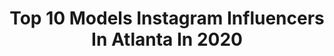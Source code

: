 ---
title: Top 10 Models Instagram Influencers In Atlanta In 2020
description: >-
  Find top models Instagram influencers in Atlanta in 2020. Most popular hashtags: #model #modelsearch #modeling #models.
platform: Instagram
profiles:
  - username: "iamgraceleann"
    fullname: >-
      Grace Evans
    location: "United States"
    followers: 3102
    engagement: 1721
    commentsToLikes: 0.051289
    avatar: "https://scontent-amt2-1.cdninstagram.com/v/t51.2885-19/s320x320/90090473_214778722966321_1266994616217894912_n.jpg?_nc_ht=scontent-amt2-1.cdninstagram.com&_nc_ohc=1Jf9VhOjKIUAX-p_eeH&oh=e1ce03da472c6cfadb4fd5be7b151b32&oe=5EB8F852"
    verified: false
    hashtags: ""
  - username: "belle_danseuse93"
    fullname: >-
      CNM™💋
    location: "United States"
    followers: 2801
    engagement: 985
    commentsToLikes: 0.150493
    avatar: "https://scontent-ams4-1.cdninstagram.com/v/t51.2885-19/s320x320/67444508_2382472418515915_8050319041279033344_n.jpg?_nc_ht=scontent-ams4-1.cdninstagram.com&_nc_ohc=7Wtn5w-rkyEAX9Ar7ef&oh=0f9c325478a9ed8f89a8c7961939f67b&oe=5EB8C9EF"
    verified: false
    hashtags: "#atl, #dance, #choreographer, #bluebabe"
  - username: "swissrollll"
    fullname: >-
      Nette Jones 💅🏾
    location: "United States"
    followers: 6976
    engagement: 248
    commentsToLikes: 0.031498
    avatar: "https://scontent-vie1-1.cdninstagram.com/v/t51.2885-19/s320x320/75454121_767097450423811_4607213355449450496_n.jpg?_nc_ht=scontent-vie1-1.cdninstagram.com&_nc_ohc=D6YYoje0b1IAX9GhEnP&oh=8a89f9a3ca178f150ca1db2e123860c6&oe=5EE6798F"
    verified: false
    hashtags: "#livewealthy, #2020, #ciaaweekend, #wesupport"
  - username: "trismcintosh"
    fullname: >-
      Tristan McIntosh
    location: "United States"
    followers: 34988
    engagement: 161
    commentsToLikes: 0.050565
    avatar: "https://scontent-lhr8-1.cdninstagram.com/v/t51.2885-19/s320x320/90842729_553037351998288_8916923221182251008_n.jpg?_nc_ht=scontent-lhr8-1.cdninstagram.com&_nc_ohc=dyWViDx3QGYAX9kbZ7c&oh=ce5b8422ded54b17c1edbc9049386284&oe=5EBCEA70"
    verified: true
    hashtags: "#journey, #rock, #musician, #vintage"
  - username: "msgreekgoddess"
    fullname: >-
      Christina Zangas
    location: "United States"
    followers: 16734
    engagement: 247
    commentsToLikes: 0.063496
    avatar: "https://scontent-ams4-1.cdninstagram.com/v/t51.2885-19/s320x320/81507131_828275360935367_886779977754738688_n.jpg?_nc_ht=scontent-ams4-1.cdninstagram.com&_nc_ohc=JJU-ydX6ZW4AX86xvBB&oh=a1c1f3897f3cc828319f48e3d84c9303&oe=5EBC0C38"
    verified: false
    hashtags: "#atlantacasting, #beauty, #love, #nudemakeup"
  - username: "carmineroseofficial"
    fullname: >-
      CarmineRose
    location: "United States"
    followers: 52668
    engagement: 407
    commentsToLikes: 0.019586
    avatar: "https://scontent-ort2-1.cdninstagram.com/v/t51.2885-19/s320x320/84486038_535010130467548_1033957743800614912_n.jpg?_nc_ht=scontent-ort2-1.cdninstagram.com&_nc_ohc=hMSxyGwUTekAX-zMawb&oh=2b3f648ad5d28521ea4d549c5919f2ee&oe=5EBB284E"
    verified: false
    hashtags: "#carminerose, #modellife, #all2020, #lingerie"
  - username: "__bombshell__"
    fullname: >-
      Chrishelle Johnson
    location: "United States"
    followers: 132984
    engagement: 405
    commentsToLikes: 0.025896
    avatar: "https://scontent-amt2-1.cdninstagram.com/v/t51.2885-19/s320x320/57156509_1271174039702216_2064416833011712000_n.jpg?_nc_ht=scontent-amt2-1.cdninstagram.com&_nc_ohc=cCMpZrGwbIgAX-cMWVF&oh=485c3d4e4f821495502934ea475cad78&oe=5EB93A9A"
    verified: false
    hashtags: "#promo"
  - username: "nicole.nailyl"
    fullname: >-
      🌿Nicole Nailyl🌸🌿
    location: "United States"
    followers: 12897
    engagement: 963
    commentsToLikes: 0.038668
    avatar: "https://scontent-ams4-1.cdninstagram.com/v/t51.2885-19/s320x320/78713091_1245583548981154_4359466370367225856_n.jpg?_nc_ht=scontent-ams4-1.cdninstagram.com&_nc_ohc=fn_BEZckfAkAX-xoRjS&oh=3e9c7bfdfbea3caad1fa61e02fb2458e&oe=5EB90C45"
    verified: false
    hashtags: ""
  - username: "_shanewoods"
    fullname: >-
      THE SHANE WOODS
    location: "United States"
    followers: 2966
    engagement: 2655
    commentsToLikes: 0.039337
    avatar: "https://scontent-ams4-1.cdninstagram.com/v/t51.2885-19/s320x320/91189278_1143080062705066_1807498963176128512_n.jpg?_nc_ht=scontent-ams4-1.cdninstagram.com&_nc_ohc=UnsIWwi5B_YAX-IxZ84&oh=20f061781db91fc77af3c6e648b00140&oe=5EBD032B"
    verified: false
    hashtags: "#568, #thelifeofshane"
  - username: "model.bellabella"
    fullname: >-
      🎬💞𝓑𝓮𝓵𝓵𝓪 𝓣𝓱𝓮 𝓜𝓸𝓭𝓮𝓵 & 𝓐𝓬𝓽𝓻𝓮𝓼𝓼 💞🎬
    location: "United States"
    followers: 15786
    engagement: 676
    commentsToLikes: 0.027480
    avatar: "https://scontent-bos3-1.cdninstagram.com/v/t51.2885-19/s320x320/81886004_1048633752184454_6087245204316749824_n.jpg?_nc_ht=scontent-bos3-1.cdninstagram.com&_nc_ohc=EhvvPw-J_csAX82pTN1&oh=f2a37469e7f1f5a114b683e4c9de950d&oe=5EB4A86C"
    verified: false
    hashtags: "#laactress, #atlantaclubs, #californiamodel, #shortfilmfestival"
---